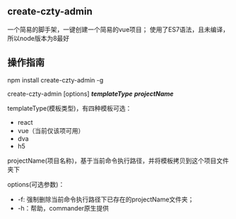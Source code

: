 ## create-czty-admin ##
一个简易的脚手架，一键创建一个简易的vue项目；
使用了ES7语法，且未编译，所以node版本为8最好
## 操作指南 ##
npm install create-czty-admin -g  

create-czty-admin [options] ***templateType*** ***projectName***

templateType(模板类型)，有四种模板可选：  

 - react
 - vue（当前仅该项可用）
 - dva
 - h5

 projectName(项目名称)，基于当前命令执行路径，并将模板拷贝到这个项目文件夹下

 options(可选参数)：
  - -f: 强制删除当前命令执行路径下已存在的projectName文件夹；
  - -h：帮助，commander原生提供

